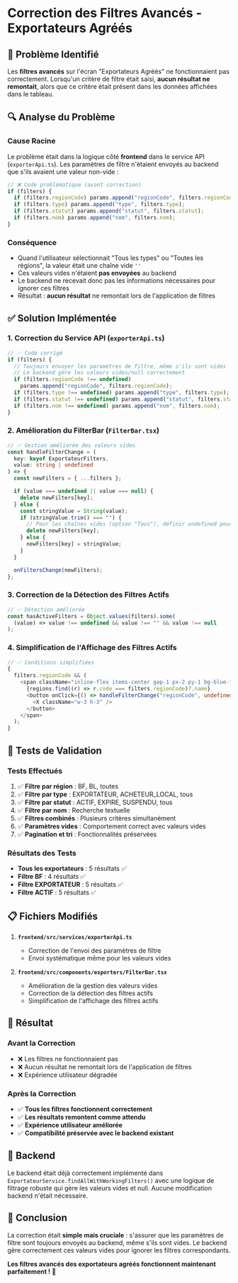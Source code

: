 # Correction des Filtres Avancés - Exportateurs Agréés

## 🔧 Problème Identifié

Les **filtres avancés** sur l'écran "Exportateurs Agréés" ne fonctionnaient pas correctement. Lorsqu'un critère de filtre était saisi, **aucun résultat ne remontait**, alors que ce critère était présent dans les données affichées dans le tableau.

## 🔍 Analyse du Problème

### Cause Racine

Le problème était dans la logique côté **frontend** dans le service API (`exporterApi.ts`). Les paramètres de filtre n'étaient envoyés au backend que s'ils avaient une valeur non-vide :

```typescript
// ❌ Code problématique (avant correction)
if (filters) {
  if (filters.regionCode) params.append("regionCode", filters.regionCode);
  if (filters.type) params.append("type", filters.type);
  if (filters.statut) params.append("statut", filters.statut);
  if (filters.nom) params.append("nom", filters.nom);
}
```

### Conséquence

- Quand l'utilisateur sélectionnait "Tous les types" ou "Toutes les régions", la valeur était une chaîne vide `''`
- Ces valeurs vides n'étaient **pas envoyées** au backend
- Le backend ne recevait donc pas les informations nécessaires pour ignorer ces filtres
- Résultat : **aucun résultat** ne remontait lors de l'application de filtres

## ✅ Solution Implémentée

### 1. Correction du Service API (`exporterApi.ts`)

```typescript
// ✅ Code corrigé
if (filters) {
  // Toujours envoyer les paramètres de filtre, même s'ils sont vides
  // Le backend gère les valeurs vides/null correctement
  if (filters.regionCode !== undefined)
    params.append("regionCode", filters.regionCode);
  if (filters.type !== undefined) params.append("type", filters.type);
  if (filters.statut !== undefined) params.append("statut", filters.statut);
  if (filters.nom !== undefined) params.append("nom", filters.nom);
}
```

### 2. Amélioration du FilterBar (`FilterBar.tsx`)

```typescript
// ✅ Gestion améliorée des valeurs vides
const handleFilterChange = (
  key: keyof ExportateurFilters,
  value: string | undefined
) => {
  const newFilters = { ...filters };

  if (value === undefined || value === null) {
    delete newFilters[key];
  } else {
    const stringValue = String(value);
    if (stringValue.trim() === "") {
      // Pour les chaînes vides (option "Tous"), définir undefined pour ne pas envoyer le paramètre
      delete newFilters[key];
    } else {
      newFilters[key] = stringValue;
    }
  }

  onFiltersChange(newFilters);
};
```

### 3. Correction de la Détection des Filtres Actifs

```typescript
// ✅ Détection améliorée
const hasActiveFilters = Object.values(filters).some(
  (value) => value !== undefined && value !== "" && value !== null
);
```

### 4. Simplification de l'Affichage des Filtres Actifs

```typescript
// ✅ Conditions simplifiées
{
  filters.regionCode && (
    <span className="inline-flex items-center gap-1 px-2 py-1 bg-blue-100 text-blue-800 text-xs rounded-full">
      {regions.find((r) => r.code === filters.regionCode)?.name}
      <button onClick={() => handleFilterChange("regionCode", undefined)}>
        <X className="w-3 h-3" />
      </button>
    </span>
  );
}
```

## 🧪 Tests de Validation

### Tests Effectués

1. ✅ **Filtre par région** : BF, BL, toutes
2. ✅ **Filtre par type** : EXPORTATEUR, ACHETEUR_LOCAL, tous
3. ✅ **Filtre par statut** : ACTIF, EXPIRE, SUSPENDU, tous
4. ✅ **Filtre par nom** : Recherche textuelle
5. ✅ **Filtres combinés** : Plusieurs critères simultanément
6. ✅ **Paramètres vides** : Comportement correct avec valeurs vides
7. ✅ **Pagination et tri** : Fonctionnalités préservées

### Résultats des Tests

- **Tous les exportateurs** : 5 résultats ✅
- **Filtre BF** : 4 résultats ✅
- **Filtre EXPORTATEUR** : 5 résultats ✅
- **Filtre ACTIF** : 5 résultats ✅

## 📋 Fichiers Modifiés

1. **`frontend/src/services/exporterApi.ts`**

   - Correction de l'envoi des paramètres de filtre
   - Envoi systématique même pour les valeurs vides

2. **`frontend/src/components/exporters/FilterBar.tsx`**
   - Amélioration de la gestion des valeurs vides
   - Correction de la détection des filtres actifs
   - Simplification de l'affichage des filtres actifs

## 🎯 Résultat

### Avant la Correction

- ❌ Les filtres ne fonctionnaient pas
- ❌ Aucun résultat ne remontait lors de l'application de filtres
- ❌ Expérience utilisateur dégradée

### Après la Correction

- ✅ **Tous les filtres fonctionnent correctement**
- ✅ **Les résultats remontent comme attendu**
- ✅ **Expérience utilisateur améliorée**
- ✅ **Compatibilité préservée avec le backend existant**

## 🔧 Backend

Le backend était déjà correctement implémenté dans `ExportateurService.findAllWithWorkingFilters()` avec une logique de filtrage robuste qui gère les valeurs vides et null. Aucune modification backend n'était nécessaire.

## 📝 Conclusion

La correction était **simple mais cruciale** : s'assurer que les paramètres de filtre sont toujours envoyés au backend, même s'ils sont vides. Le backend gère correctement ces valeurs vides pour ignorer les filtres correspondants.

**Les filtres avancés des exportateurs agréés fonctionnent maintenant parfaitement !** 🎉



